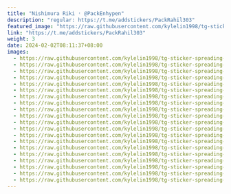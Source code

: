 ```yaml
---
title: "Nishimura Riki ˓ @PackEnhypen"
description: "regular: https://t.me/addstickers/PackRahil303"
featured_image: "https://raw.githubusercontent.com/kylelin1998/tg-sticker-spreading-worldwide-images/main/img/26c93470-6040-4c38-abe0-5085a8e4c406.jpg"
link: "https://t.me/addstickers/PackRahil303"
weight: 3
date: 2024-02-02T08:11:37+08:00
images:
  - https://raw.githubusercontent.com/kylelin1998/tg-sticker-spreading-worldwide-images/main/img/26c93470-6040-4c38-abe0-5085a8e4c406.jpg
  - https://raw.githubusercontent.com/kylelin1998/tg-sticker-spreading-worldwide-images/main/img/248d7f15-3a1d-47bf-a3e3-622db35390b7.jpg
  - https://raw.githubusercontent.com/kylelin1998/tg-sticker-spreading-worldwide-images/main/img/79cee8c8-71f3-4c0b-98ff-54fdb63830cf.jpg
  - https://raw.githubusercontent.com/kylelin1998/tg-sticker-spreading-worldwide-images/main/img/218d13b6-a431-44d5-a64c-826c68582ea4.jpg
  - https://raw.githubusercontent.com/kylelin1998/tg-sticker-spreading-worldwide-images/main/img/8ced1a6b-c1e7-4d5d-8eed-100fda25ae56.jpg
  - https://raw.githubusercontent.com/kylelin1998/tg-sticker-spreading-worldwide-images/main/img/eaeba67d-b227-4f6f-87a7-4e0ea7e47613.jpg
  - https://raw.githubusercontent.com/kylelin1998/tg-sticker-spreading-worldwide-images/main/img/80b51f1f-814c-46a9-997b-936bdbb4f5f8.jpg
  - https://raw.githubusercontent.com/kylelin1998/tg-sticker-spreading-worldwide-images/main/img/af46d07e-87ab-404b-be64-6a4883c37dec.jpg
  - https://raw.githubusercontent.com/kylelin1998/tg-sticker-spreading-worldwide-images/main/img/c7f43c69-e708-4307-8620-bc41fe9833b9.jpg
  - https://raw.githubusercontent.com/kylelin1998/tg-sticker-spreading-worldwide-images/main/img/800fbfc4-a6c2-4583-a34b-ebceab3ceb82.jpg
  - https://raw.githubusercontent.com/kylelin1998/tg-sticker-spreading-worldwide-images/main/img/64c2b821-1fad-4eb7-a475-c036df31155e.jpg
  - https://raw.githubusercontent.com/kylelin1998/tg-sticker-spreading-worldwide-images/main/img/f07f73fd-eded-49b0-a1cc-1462f5b1bb26.jpg
  - https://raw.githubusercontent.com/kylelin1998/tg-sticker-spreading-worldwide-images/main/img/99d842d2-7552-4721-a0a9-675bc04e32b6.jpg
  - https://raw.githubusercontent.com/kylelin1998/tg-sticker-spreading-worldwide-images/main/img/885c8d01-db64-4664-a940-bb1b71f80cf5.jpg
  - https://raw.githubusercontent.com/kylelin1998/tg-sticker-spreading-worldwide-images/main/img/9cdc35bb-644c-4179-b005-21e7d7d08613.jpg
  - https://raw.githubusercontent.com/kylelin1998/tg-sticker-spreading-worldwide-images/main/img/ee7a7b09-8901-40a4-b058-d787172aa4d3.jpg
  - https://raw.githubusercontent.com/kylelin1998/tg-sticker-spreading-worldwide-images/main/img/f1a1e14a-bf7a-4ceb-bfb3-9322bab6df4c.jpg
  - https://raw.githubusercontent.com/kylelin1998/tg-sticker-spreading-worldwide-images/main/img/b4c1bb0f-41cf-4cdb-9dfe-2609781e6d9e.jpg
  - https://raw.githubusercontent.com/kylelin1998/tg-sticker-spreading-worldwide-images/main/img/4184508a-9434-4e87-a75c-18436193537a.jpg
  - https://raw.githubusercontent.com/kylelin1998/tg-sticker-spreading-worldwide-images/main/img/8be291c3-6364-4dda-b2af-5f0d6949b58d.jpg
---
```

